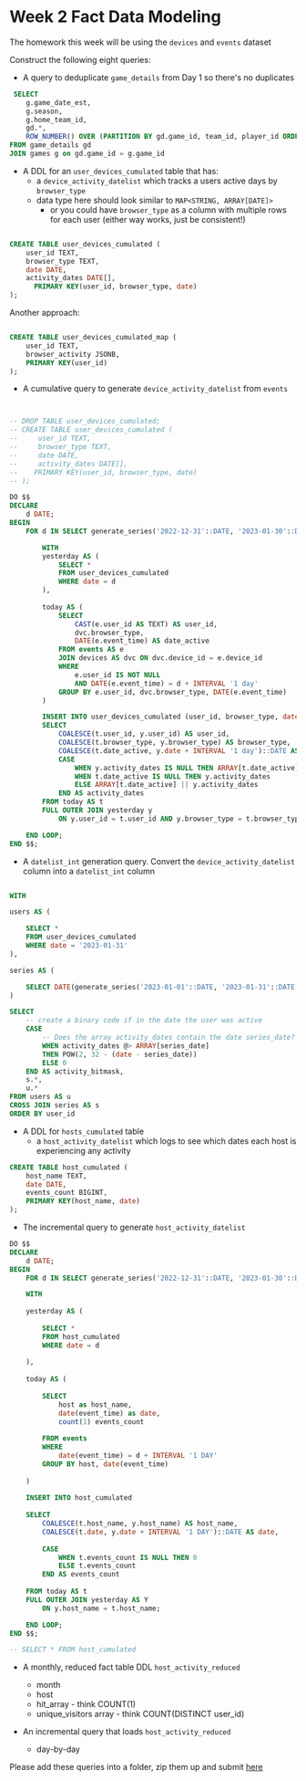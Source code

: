 # Week 2 Fact Data Modeling
The homework this week will be using the `devices` and `events` dataset

Construct the following eight queries:

- A query to deduplicate `game_details` from Day 1 so there's no duplicates

```sql
 SELECT 
 	g.game_date_est,
	g.season,
	g.home_team_id,
	gd.*,
	ROW_NUMBER() OVER (PARTITION BY gd.game_id, team_id, player_id ORDER BY gd.game_id) AS row_num
FROM game_details gd
JOIN games g on gd.game_id = g.game_id
```

- A DDL for an `user_devices_cumulated` table that has:
  - a `device_activity_datelist` which tracks a users active days by `browser_type`
  - data type here should look similar to `MAP<STRING, ARRAY[DATE]>`
    - or you could have `browser_type` as a column with multiple rows for each user (either way works, just be consistent!)

```sql

CREATE TABLE user_devices_cumulated (
    user_id TEXT,
    browser_type TEXT,
    date DATE,
    activity_dates DATE[],
	  PRIMARY KEY(user_id, browser_type, date)
);
```

Another approach:

```sql

CREATE TABLE user_devices_cumulated_map (
    user_id TEXT,
    browser_activity JSONB,
    PRIMARY KEY(user_id)
);

```

- A cumulative query to generate `device_activity_datelist` from `events`

```sql


-- DROP TABLE user_devices_cumulated;
-- CREATE TABLE user_devices_cumulated (
--     user_id TEXT,
--     browser_type TEXT,
--     date DATE,
--     activity_dates DATE[],
-- 	  PRIMARY KEY(user_id, browser_type, date)
-- );

DO $$
DECLARE
    d DATE;
BEGIN
    FOR d IN SELECT generate_series('2022-12-31'::DATE, '2023-01-30'::DATE, '1 day'::INTERVAL) LOOP

        WITH 
        yesterday AS (
            SELECT *
            FROM user_devices_cumulated
            WHERE date = d
        ),
        
        today AS (
            SELECT
                CAST(e.user_id AS TEXT) AS user_id,
                dvc.browser_type,
                DATE(e.event_time) AS date_active
            FROM events AS e
            JOIN devices AS dvc ON dvc.device_id = e.device_id
            WHERE
                e.user_id IS NOT NULL
                AND DATE(e.event_time) = d + INTERVAL '1 day'
            GROUP BY e.user_id, dvc.browser_type, DATE(e.event_time)
        )

        INSERT INTO user_devices_cumulated (user_id, browser_type, date, activity_dates)
        SELECT
            COALESCE(t.user_id, y.user_id) AS user_id,
            COALESCE(t.browser_type, y.browser_type) AS browser_type,
            COALESCE(t.date_active, y.date + INTERVAL '1 day')::DATE AS date,
            CASE
                WHEN y.activity_dates IS NULL THEN ARRAY[t.date_active]
                WHEN t.date_active IS NULL THEN y.activity_dates
                ELSE ARRAY[t.date_active] || y.activity_dates
            END AS activity_dates
        FROM today AS t
        FULL OUTER JOIN yesterday y
            ON y.user_id = t.user_id AND y.browser_type = t.browser_type;

    END LOOP;
END $$;


```

- A `datelist_int` generation query. Convert the `device_activity_datelist` column into a `datelist_int` column 

```sql

WITH

users AS (

	SELECT * 
	FROM user_devices_cumulated
	WHERE date = '2023-01-31'
),

series AS (

	SELECT DATE(generate_series('2023-01-01'::DATE, '2023-01-31'::DATE, '1 day'::INTERVAL)) as series_date
)

SELECT 
	-- create a binary code if in the date the user was active
	CASE 
		-- Does the array activity_dates contain the date series_date?
		WHEN activity_dates @> ARRAY[series_date] 
		THEN POW(2, 32 - (date - series_date))
		ELSE 0 
	END AS activity_bitmask, 
	s.*,
	u.*
FROM users AS u
CROSS JOIN series AS s
ORDER BY user_id


```

- A DDL for `hosts_cumulated` table 
  - a `host_activity_datelist` which logs to see which dates each host is experiencing any activity

```sql
CREATE TABLE host_cumulated (
	host_name TEXT,
	date DATE,
	events_count BIGINT,
	PRIMARY KEY(host_name, date)
);
```
  
- The incremental query to generate `host_activity_datelist`

```sql
DO $$
DECLARE
    d DATE;
BEGIN
    FOR d IN SELECT generate_series('2022-12-31'::DATE, '2023-01-30'::DATE, '1 day'::INTERVAL) LOOP

	WITH
	
	yesterday AS (
	
		SELECT * 
		FROM host_cumulated
		WHERE date = d
	
	),
	
	today AS (
	
		SELECT
			host as host_name,
			date(event_time) as date,
			count(1) events_count
	
		FROM events
		WHERE 
			date(event_time) = d + INTERVAL '1 DAY'
		GROUP BY host, date(event_time)
			
	)
	
	INSERT INTO host_cumulated
	
	SELECT 
		COALESCE(t.host_name, y.host_name) AS host_name,
		COALESCE(t.date, y.date + INTERVAL '1 DAY')::DATE AS date,
	
		CASE
			WHEN t.events_count IS NULL THEN 0
			ELSE t.events_count
		END AS events_count
		
	FROM today AS t
	FULL OUTER JOIN yesterday AS Y
		ON y.host_name = t.host_name;

    END LOOP;
END $$;

-- SELECT * FROM host_cumulated

```

- A monthly, reduced fact table DDL `host_activity_reduced`
   - month
   - host
   - hit_array - think COUNT(1)
   - unique_visitors array -  think COUNT(DISTINCT user_id)

- An incremental query that loads `host_activity_reduced`
  - day-by-day

Please add these queries into a folder, zip them up and submit [here](https://bootcamp.techcreator.io)